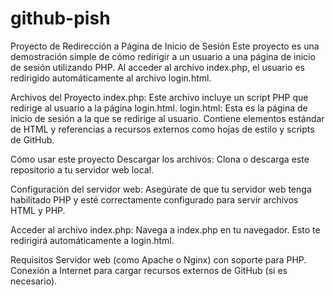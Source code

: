 # github-pish

Proyecto de Redirección a Página de Inicio de Sesión
Este proyecto es una demostración simple de cómo redirigir a un usuario a una página de inicio de sesión utilizando PHP. Al acceder al archivo index.php, el usuario es redirigido automáticamente al archivo login.html.

Archivos del Proyecto
index.php: Este archivo incluye un script PHP que redirige al usuario a la página login.html.
login.html: Esta es la página de inicio de sesión a la que se redirige al usuario. Contiene elementos estándar de HTML y referencias a recursos externos como hojas de estilo y scripts de GitHub.

Cómo usar este proyecto
Descargar los archivos: Clona o descarga este repositorio a tu servidor web local.

Configuración del servidor web: Asegúrate de que tu servidor web tenga habilitado PHP y esté correctamente configurado para servir archivos HTML y PHP.

Acceder al archivo index.php: Navega a index.php en tu navegador. Esto te redirigirá automáticamente a login.html.

Requisitos
Servidor web (como Apache o Nginx) con soporte para PHP.
Conexión a Internet para cargar recursos externos de GitHub (si es necesario).

